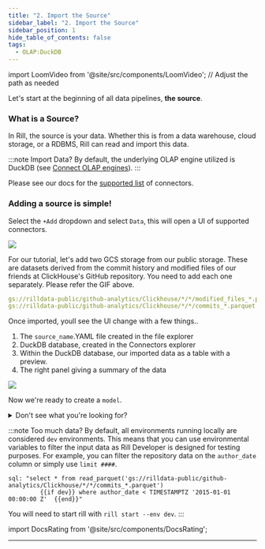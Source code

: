 ```yaml
---
title: "2. Import the Source"
sidebar_label: "2. Import the Source"
sidebar_position: 1
hide_table_of_contents: false
tags:
  - OLAP:DuckDB
---
```

import LoomVideo from '@site/src/components/LoomVideo'; // Adjust the path as needed

Let's start at the beginning of all data pipelines, **the source**.

### What is a Source?

In Rill, the source is your data. Whether this is from a data warehouse, cloud storage, or a RDBMS, Rill can read and import this data.

:::note Import Data?
By default, the underlying OLAP engine utilized is DuckDB (see <a href='https://docs.rilldata.com/build/olap/' target="_blank"> Connect OLAP engines</a>).
:::

Please see our docs for the 
<a href="https://docs.rilldata.com/build/connect/" target="_blank">supported list</a> of connectors.


### Adding a source is simple! 

Select the `+Add` dropdown and select `Data`, this will open a UI of supported connectors.


<img src = '/img/tutorials/102/Adding-Data.gif' class='rounded-gif' />
<br />

For our tutorial, let's add two GCS storage from our public storage. These are datasets derived from the commit history and modified files of our friends at ClickHouse's GitHub repository. You need to add each one separately. Please refer the GIF above.

```yaml 
gs://rilldata-public/github-analytics/Clickhouse/*/*/modified_files_*.parquet
gs://rilldata-public/github-analytics/Clickhouse/*/*/commits_*.parquet
```

Once imported, youll see the UI change with a few things..
1. The `source_name`.YAML file created in the file explorer
1. DuckDB database, created in the Connectors explorer
2. Within the DuckDB database, our imported data as a table with a preview.
3. The right panel giving a summary of the data

<img src = '/img/tutorials/102/Add-GCS.gif' class='rounded-gif' />
<br />


Now we're ready to create a `model`.

<details>
  <summary>Don't see what you're looking for?</summary>
  
    We are continually adding new sources and connectors in our releases. For a comprehensive list, you can refer to our <a href=''>connectors page</a>. Please don't hesitate to <a href='https://docs.rilldata.com/contact'>reach out</a> either if there's a connector you'd like us to add!

    If this it your first time, you may need to refresh the browser for DuckDB to appear in the UI.
    
</details>

:::note Too much data?
By default, all environments running locally are considered `dev` environments. This means that you can use environmental variables to filter the input data as Rill Developer is designed for testing purposes. For example, you can filter the repository data on the `author_date` column or simply use `limit ####`.
```
sql: "select * from read_parquet('gs://rilldata-public/github-analytics/Clickhouse/*/*/commits_*.parquet')
         {{if dev}} where author_date < TIMESTAMPTZ '2015-01-01 00:00:00 Z'  {{end}}"
```

You will need to start rill with `rill start --env dev`.
:::


import DocsRating from '@site/src/components/DocsRating';

---
<DocsRating />